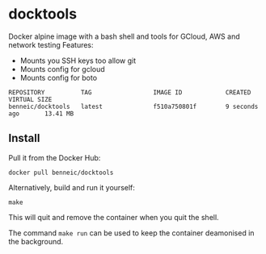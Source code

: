 docktools
===

Docker alpine image with a bash shell and tools for GCloud, AWS and network testing
Features:
- Mounts you SSH keys too allow git
- Mounts config for gcloud
- Mounts config for boto

```
REPOSITORY          TAG                 IMAGE ID            CREATED             VIRTUAL SIZE
benneic/docktools   latest              f510a750801f        9 seconds ago       13.41 MB
```

Install
---

Pull it from the Docker Hub:

```
docker pull benneic/docktools
```

Alternatively, build and run it yourself:

```
make
```
This will quit and remove the container when you quit the shell.

The command `make run` can be used to keep the container deamonised in the background.

